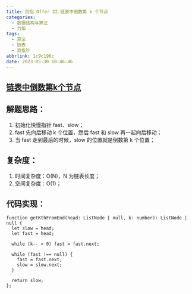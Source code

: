 ```yaml
---
title: 剑指 Offer 22.链表中倒数第 k 个节点
categories:
  - 数据结构与算法
  - 力扣
tags:
  - 算法
  - 链表
  - 双指针
abbrlink: 1c9c196c
date: 2023-05-30 10:46:46
---
```


## [链表中倒数第k个节点](https://leetcode.cn/problems/lian-biao-zhong-dao-shu-di-kge-jie-dian-lcof/description/)

## 解题思路：
1. 初始化快慢指针 fast、slow；
2. fast 先向后移动 k 个位置，然后 fast 和 slow 再一起向后移动；
3. 当 fast 走到最后的时候，slow 的位置就是倒数第 k 个位置；

## 复杂度：
1. 时间复杂度：O(N)，N 为链表长度；
2. 空间复杂度：O(1)；

## 代码实现：
```TS
function getKthFromEnd(head: ListNode | null, k: number): ListNode | null {
  let slow = head;
  let fast = head;

  while (k-- > 0) fast = fast.next;

  while (fast !== null) {
    fast = fast.next;
    slow = slow.next;
  }

  return slow;
};
```
